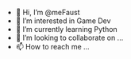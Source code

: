 - 👋 Hi, I’m @meFaust
- 👀 I’m interested in Game Dev
- 🌱 I’m currently learning Python
- 💞️ I’m looking to collaborate on ...
- 📫 How to reach me ...

<!---
meFaust/meFaust is a ✨ special ✨ repository because its `README.md` (this file) appears on your GitHub profile.
You can click the Preview link to take a look at your changes.
--->

